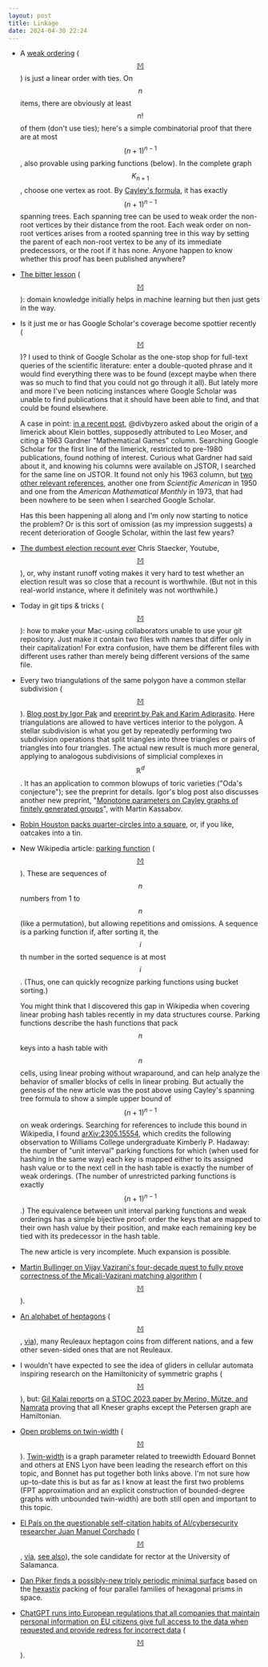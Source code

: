 ```yaml
---
layout: post
title: Linkage
date: 2024-04-30 22:24
---
```

* A [weak ordering](https://en.wikipedia.org/wiki/Weak_ordering) <span style="white-space:nowrap">([$$\mathbb{M}$$](https://mathstodon.xyz/@11011110/112281678110795477))</span> is just a linear order with ties. On $$n$$ items, there are obviously at least $$n!$$ of them (don't use ties); here's a simple combinatorial proof that there are at most <span style="white-space:nowrap">$$(n+1)^{n-1}$$,</span> also provable using parking functions (below). In the complete <span style="white-space:nowrap">graph $$K_{n+1}$$,</span> choose one vertex as root. By [Cayley's formula](https://en.wikipedia.org/wiki/Cayley%27s_formula), it has exactly $$(n+1)^{n-1}$$ spanning trees. Each spanning tree can be used to weak order the non-root vertices by their distance from the root. Each weak order on non-root vertices arises from a rooted spanning tree in this way by setting the parent of each non-root vertex to be any of its immediate predecessors, or the root if it has none. Anyone happen to know whether this proof has been published anywhere?

* [The bitter lesson](https://www.cs.utexas.edu/~eunsol/courses/data/bitter_lesson.pdf) <span style="white-space:nowrap">([$$\mathbb{M}$$](https://mathstodon.xyz/@fortnow@fediscience.org/112283021724937826)):</span> domain knowledge initially helps in machine learning but then just gets in the way.

* Is it just me or has Google Scholar's coverage become spottier recently <span style="white-space:nowrap">([$$\mathbb{M}$$](https://mathstodon.xyz/@11011110/112293970219842896))?</span> I used to think of Google Scholar as the one-stop shop for full-text queries of the scientific literature: enter a double-quoted phrase and it would find everything there was to be found (except maybe when there was so much to find that you could not go through it all). But lately more and more I've been noticing instances where Google Scholar was unable to find publications that it should have been able to find, and that could be found elsewhere.

  A case in point: [in a recent post](https://mathstodon.xyz/@divbyzero/112293384640586567), @divbyzero asked about the origin of a limerick about Klein bottles, supposedly attributed to Leo Moser, and citing a 1963 Gardner "Mathematical Games" column. Searching Google Scholar for the first line of the limerick, restricted to pre-1980 publications, found nothing of interest. Curious what Gardner had said about it, and knowing his columns were available on JSTOR, I searched for the same line on JSTOR. It found not only his 1963 column, but [two other relevant references](https://mathstodon.xyz/@11011110/112293528699902328), another one from _Scientific American_ in 1950 and one from the _American Mathematical Monthly_ in 1973, that had been nowhere to be seen when I searched Google Scholar.

  Has this been happening all along and I'm only now starting to notice the problem? Or is this sort of omission (as my impression suggests) a recent deterioration of Google Scholar, within the last few years?

* [The dumbest election recount ever](https://www.youtube.com/watch?v=TfwQkFam_ww) Chris Staecker, Youtube, <span style="white-space:nowrap">[$$\mathbb{M}$$](https://mathstodon.xyz/@11011110/112300854897672869)),</span> or, why instant runoff voting makes it very hard to test whether an election result was so close that a recount is worthwhile. (But not in this real-world instance, where it definitely was not worthwhile.)

* Today in git tips & tricks <span style="white-space:nowrap">([$$\mathbb{M}$$](https://mathstodon.xyz/@11011110/112305789142650490)):</span> how to make your Mac-using collaborators unable to use your git repository. Just make it contain two files with names that differ only in their capitalization! For extra confusion, have them be different files with different uses rather than merely being different versions of the same file.

* Every two triangulations of the same polygon have a common stellar subdivision <span style="white-space:nowrap">([$$\mathbb{M}$$](https://mathstodon.xyz/@11011110/112311774243776089)).</span> [Blog post by Igor Pak](https://igorpak.wordpress.com/2024/04/18/two-constructions/) and [preprint by Pak and Karim Adiprasito](https://arxiv.org/abs/2404.05930). Here triangulations are allowed to have vertices interior to the polygon. A stellar subdivision is what you get by repeatedly performing two subdivision operations that split triangles into three triangles or pairs of triangles into four triangles. The actual new result is much more general, applying to analogous subdivisions of simplicial complexes in <span style="white-space:nowrap">$$\mathbb{R}^d$$.</span> It has an application to common blowups of toric varieties ("Oda's conjecture"); see the preprint for details. Igor's blog post also discusses another new preprint, "[Monotone parameters on Cayley graphs of finitely generated groups](https://arxiv.org/abs/2404.10870)", with Martin Kassabov.

* [Robin Houston packs quarter-circles into a square](https://mathstodon.xyz/@robinhouston/112314128104785922), or, if you like, oatcakes into a tin.

* New Wikipedia article: [parking function](https://en.wikipedia.org/wiki/Parking_function) <span style="white-space:nowrap">([$$\mathbb{M}$$](https://mathstodon.xyz/@11011110/112318942117765694)).</span> These are sequences of $$n$$ numbers from 1 to $$n$$ (like a permutation), but allowing repetitions and omissions. A sequence is a parking function if, after sorting it, the <span style="white-space:nowrap">$$i$$th</span> number in the sorted sequence is at <span style="white-space:nowrap">most $$i$$.</span> (Thus, one can quickly recognize parking functions using bucket sorting.)

  You might think that I discovered this gap in Wikipedia when covering linear probing hash tables recently in my data structures course. Parking functions describe the hash functions that pack $$n$$ keys into a hash table with $$n$$ cells, using linear probing without wraparound, and can help analyze the behavior of smaller blocks of cells in linear probing. But actually the genesis of the new article was the post above using Cayley's spanning tree formula to show a simple upper bound of $$(n+1)^{n-1}$$ on weak orderings. Searching for references to include this bound in Wikipedia, I found [arXiv:2305.15554](https://arxiv.org/abs/2305.15554), which credits the following observation to Williams College undergraduate Kimberly P. Hadaway: the number of "unit interval" parking functions for which (when used for hashing in the same way) each key is mapped either to its assigned hash value or to the next cell in the hash table is exactly the number of weak orderings. (The number of unrestricted parking functions is  exactly <span style="white-space:nowrap">$$(n+1)^{n-1}$$.)</span> The equivalence between unit interval parking functions and weak orderings has a simple bijective proof: order the keys that are mapped to their own hash value by their position, and make each remaining key be tied with its predecessor in the hash table.

  The new article is very incomplete. Much expansion is possible.

* [Martin Bullinger on Vijay Vazirani's four-decade quest to fully prove correctness of the Micali-Vazirani matching algorithm](https://blog.computationalcomplexity.org/2024/04/is-persistence-anachronism.html) <span style="white-space:nowrap">([$$\mathbb{M}$$](https://mathstodon.xyz/@fortnow@fediscience.org/112327831068726354)).</span>

* [An alphabet of heptagons](http://www.worldofcoins.eu/forum/index.php/topic,9903.0.html) <span style="white-space:nowrap">([$$\mathbb{M}$$](https://mathstodon.xyz/@11011110/112333050702486945),</span> [via](https://www.metafilter.com/203472/seven-sided-coins)), many Reuleaux heptagon coins from different nations, and a few other seven-sided ones that are not Reuleaux.

* I wouldn't have expected to see the idea of gliders in cellular automata inspiring research on the Hamiltonicity of symmetric graphs <span style="white-space:nowrap">([$$\mathbb{M}$$](https://mathstodon.xyz/@11011110/112341530347468061)),</span> but: [Gil Kalai reports](https://gilkalai.wordpress.com/2024/04/23/arturo-merino-torsten-mutze-and-namrata-apply-gliders-for-hamiltonicty/) on [a STOC 2023 paper by Merino, Mütze, and Namrata](http://www.tmuetze.de/papers/kneser.pdf) proving that all Kneser graphs except the Petersen graph are Hamiltonian.

* [Open problems on twin-width](https://perso.ens-lyon.fr/edouard.bonnet/openQuestions.html) <span style="white-space:nowrap">([$$\mathbb{M}$$](https://mathstodon.xyz/@11011110/112347322858877650)).</span> [Twin-width](https://perso.ens-lyon.fr/edouard.bonnet/introTww.html) is a graph parameter related to treewidth Edouard Bonnet and others at ENS Lyon have been leading the research effort on this topic, and Bonnet has put together both links above. I'm not sure how up-to-date this is but as far as I know at least the first two problems (FPT approximation and an explicit construction of bounded-degree graphs with unbounded twin-width) are both still open and important to this topic.

* [El País on the questionable self-citation habits of AI/cybersecurity researcher Juan Manuel Corchado](https://english.elpais.com/science-tech/2024-04-26/the-seven-lies-of-the-ai-expert-who-cited-himself-thousands-of-times-on-scientific-papers.html) <span style="white-space:nowrap">([$$\mathbb{M}$$](https://mathstodon.xyz/@11011110/112350540746529343),</span> [via](https://news.ycombinator.com/item?id=40190136), [see also](http://retractionwatch.com/2022/03/25/how-critics-say-a-computer-scientist-in-spain-artificially-boosted-his-google-scholar-metrics/)), the sole candidate for rector at the University of Salamanca.

* [Dan Piker finds a possibly-new triply periodic minimal surface](https://mathstodon.xyz/@Danpiker/112337275414081643) based on the [hexastix](https://en.wikipedia.org/wiki/Hexastix) packing of four parallel families of hexagonal prisms in space.

* [ChatGPT runs into European regulations that all companies that maintain personal information on EU citizens give full access to the data when requested and provide redress for incorrect data](https://noyb.eu/en/chatgpt-provides-false-information-about-people-and-openai-cant-correct-it) <span style="white-space:nowrap">([$$\mathbb{M}$$](https://mathstodon.xyz/@gabrielesvelto@fosstodon.org/112355498602379622)).</span>